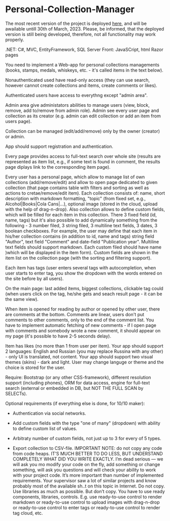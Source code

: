 # Personal-Collection-Manager

The most recent version of the project is deployed [here](http://volbog-001-site1.atempurl.com/), and will be awailable untill 30th of March, 2023.
Please, be informed, that the deployed version is still being developed, therefore, not all functionality may work properly.

.NET: C#, MVC, EntityFramework, SQL Server
Front: JavaSCript, html Razor pages

You need to implement a Web-app for personal collections managements (books, stamps, medals, whiskeys, etc. - it's called items in the text below).

Nonauthenticated used have read-only access (they can use search, however cannot create collections and items, create comments or likes).

Authenticated users have access to everythng except "admin area".

Admin area give administators abilities to manage users (view, block, remove, add to/remove from admin role). Admin see every user page and collection as its creator (e.g. admin can edit collection or add an item from users page). 

Collection can be managed (edit/add/remove) only by the owner (creator) or admin.

App should support registration and authentication.

Every page provides access to full-text search over whole site (results are represented as item list, e.g., if some text is found in comment, the results page diplays link to the corresponding item page).

Every user has a personal page, which allow to manage list of own collections (add/remove/edit) and allow to open page dedicated to given collection (that page contains table with filters and sorting as well as actions to cretae/remove/edit item).
Each collection consists of: name, short description with markdown formatting, "topic" (from fixed set, e.g., Alcohol|Books|Cola Cans|...), optional image (stored in the cloud, upload with the help of drag-n-drop). Also collection allows to define custom fields, which will be filled for each item in this collection. There 3 fixed field (id, name, tags) but it's also possible to add dynamically something from the following - 3 number filed, 3 string filed, 3 multiline text fields, 3 dates, 3 boolean checkboxes. For example, the user may define that each item in his/her collection contains (in addition to id, name and tags) string field "Author", text field "Comment" and date-field "Publication year". Multiline text fields should support markdown. Each custom filed should have name )which will be displayed in the item form). Custom fields are shown in the item list on the collection page (with the sorting and filtering support).

Each item has tags (user enters several tags with autocompletion, when user starts to enter tag, you show the dropdown with the words entered on the site before by all users).

On the main page: last added items, biggest collections, clickable tag could (when users click on the tag, he/she gets and seach result page - it can be the same view).

When item is opened for reading by author or opened by other user, there are comments at the bottom. Comments are linear, users don't put comments to other comments, only to the end of the comment list. You have to implement automatic fetching of new comments - if I open page with comments and somebody wrote a new comment, it should appear on my page (it's possible to have 2-5 seconds delay).

Item has likes (no more than 1 from user per item).
Your app should support 2 languages: English and Russian (you may replace Russina with any other) - only UI is translated, not content. Your app should support two visual themes (skins) - dark and light. User may change languge or theme and the choice is stored for the user.

Require: Bootstrap (or any other CSS-framework), different resolution support (including phones), ORM for data access, engine for full-text search (external or embedded in DB, but NOT THE FULL SCAN by SELECTs).

Optional requirements (if everything else is done, for 10/10 maker):
* Authentication via social networks.

* Add custom fields with the type "one of many" (dropdown) with ability to define custom list of values.

* Arbitraty number of custom fields, not just up to 3 for every of 5 types.

* Export collection to CSV-file.
IMPORTANT NOTE: do not copy any code from code heaps. IT’S MUCH BETTER TO DO LESS, BUT UNDERSTAND COMPLETELY WHAT DID YOU WRITE EXACTLY. I’m dead serious — we will ask you mo modify your code on the fly, add something or change something, will ask you questions and will check your ability to work with your project code. It’s more important than number of implemented requirements. Your supervisor saw a lot of similar projects and know probably most of the available sh..t on this topic in Internet. Do not copy. Use libraries as much as possible. But don’t copy. 
You have to use ready components, libraries, controls. E.g. use ready-to-use control to render markdown or ready-to-use control to upload images with drag-n-drop or ready-to-use control to enter tags or ready-to-use control to render tag cloud, etc.
